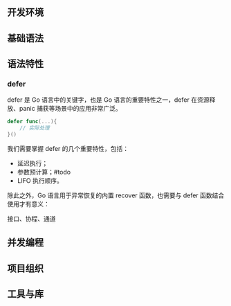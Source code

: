 ## 开发环境
## 基础语法
## 语法特性

### defer
defer 是 Go 语言中的关键字，也是 Go 语言的重要特性之一，defer 在资源释放、panic 捕获等场景中的应用非常广泛。

```go
defer func(...){
	// 实际处理
}()
```

我们需要掌握 defer 的几个重要特性，包括：

- 延迟执行；
- 参数预计算；#todo
- LIFO 执行顺序。

除此之外，Go 语言用于异常恢复的内置 recover 函数，也需要与 defer 函数结合使用才有意义：


接口、协程、通道


## 并发编程
## 项目组织
## 工具与库
